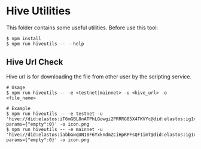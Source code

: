 # Hive Utilities

This folder contains some useful utilities. Before use this tool:

```
$ npm install
$ npm run hiveutils -- --help
```

## Hive Url Check

Hive url is for downloading the file from other user by the scripting service.

```
# Usage
$ npm run hiveutils -- -e <testnet|mainnet> -u <hive_url> -o <file_name>

# Example
$ npm run hiveutils -- -e testnet -u 'hive://did:elastos:iT6mGBL8nATPhLGowgi2PRRRG85X4TKVYc@did:elastos:ig1nqyyJhwTctdLyDFbZomSbZSjyMN1uor/getMainIdentityAvatar1658844232162?params={"empty":0}' -o icon.png
$ npm run hiveutils -- -e mainnet -u 'hive://did:elastos:iabbGwqUN18F6YxkndmZCiHpRPFsQF1imT@did:elastos:ig1nqyyJhwTctdLyDFbZomSbZSjyMN1uor/getMainIdentityAvatar1627717470347?params={"empty":0}' -o icon.png
```
